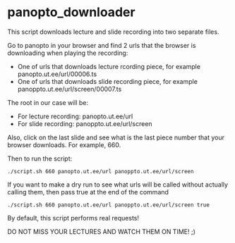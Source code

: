 # panopto_downloader
This script downloads lecture and slide recording into two separate files.

Go to panopto in your browser and find 2 urls that the browser is downloading when playing the recording:
- One of urls that downloads lecture rcording piece, for example panopto.ut.ee/url/00006.ts
- One of urls that downloads slide recording piece, for example panoppto.ut.ee/url/screen/00007.ts

The root in our case will be:
- For lecture recording: panopto.ut.ee/url
- For slide recording: panoppto.ut.ee/url/screen

Also, click on the last slide and see what is the last piece number that your browser downloads. For example, 660.

Then to run the script:

`./script.sh 660 panopto.ut.ee/url panoppto.ut.ee/url/screen`

If you want to make a dry run to see what urls will be called without actually calling them, then pass true at the end of the command

`./script.sh 660 panopto.ut.ee/url panoppto.ut.ee/url/screen true`

By default, this script performs real requests!

DO NOT MISS YOUR LECTURES AND WATCH THEM ON TIME! ;)

